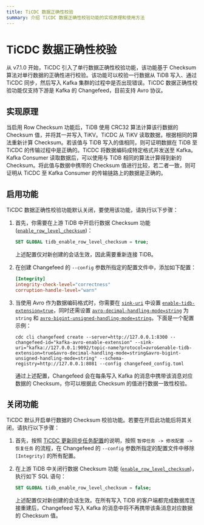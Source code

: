 ```yaml
---
title: TiCDC 数据正确性校验
summary: 介绍 TiCDC 数据正确性校验功能的实现原理和使用方法
---
```


# TiCDC 数据正确性校验

从 v7.1.0 开始，TiCDC 引入了单行数据正确性校验功能，该功能基于 Checksum 算法对单行数据的正确性进行校验。该功能可以校验一行数据从 TiDB 写入、通过 TiCDC 同步，然后写入 Kafka 集群的过程中是否出现错误。TiCDC 数据正确性校验功能仅支持下游是 Kafka 的 Changefeed，目前支持 Avro 协议。

## 实现原理

当启用 Row Checksum 功能后，TiDB 使用 CRC32 算法计算该行数据的 Checksum 值，并将其一并写入 TiKV。TiCDC 从 TiKV 读取数据，根据相同的算法重新计算 Checksum。若该值与 TiDB 写入的值相同，则可证明数据在 TiDB 至 TiCDC 的传输过程中是正确的。TiCDC 将数据编码成特定格式并发送至 Kafka。Kafka Consumer 读取数据后，可以使用与 TiDB 相同的算法计算得到新的 Checksum。将此值与数据中携带的 Checksum 值进行比较，若二者一致，则可证明从 TiCDC 至 Kafka Consumer 的传输链路上的数据是正确的。

## 启用功能

TiCDC 数据正确性校验功能默认关闭，要使用该功能，请执行以下步骤：

1. 首先，你需要在上游 TiDB 中开启行数据 Checksum 功能 ([`enable_row_level_checksum`](/system-variables.md#corruption-handle-level-从-v710-版本开始引入))：

    ```sql
    SET GLOBAL tidb_enable_row_level_checksum = true;
    ```

    上述配置仅对新创建的会话生效，因此需要重新连接 TiDB。

2. 在创建 Changefeed 的 `--config` 参数所指定的配置文件中，添加如下配置：

    ```toml
    [Integrity]
    integrity-check-level="correctness"
    corruption-handle-level="warn"
    ```

3. 当使用 Avro 作为数据编码格式时，你需要在 [`sink-uri`](/ticdc/ticdc-sink-to-kafka.md#sink-uri-配置-kafka) 中设置 [`enable-tidb-extension=true`](/ticdc/ticdc-sink-to-kafka.md#sink-uri-配置-kafka)，同时还需设置 [`avro-decimal-handling-mode=string`](/ticdc/ticdc-sink-to-kafka.md#sink-uri-配置-kafka) 为 `string` 和 [`avro-bigint-unsigned-handling-mode=string`](/ticdc/ticdc-sink-to-kafka.md#sink-uri-配置-kafka)。下面是一个配置示例：

    ```shell
    cdc cli changefeed create --server=http://127.0.0.1:8300 --changefeed-id="kafka-avro-enable-extension" --sink-uri="kafka://127.0.0.1:9092/topic-name?protocol=avro&enable-tidb-extension=true&avro-decimal-handling-mode=string&avro-bigint-unsigned-handling-mode=string" --schema-registry=http://127.0.0.1:8081 --config changefeed_config.toml
    ```

    通过上述配置，Changefeed 会在每条写入 Kafka 的消息中携带该消息对应数据的 Checksum，你可以根据此 Checksum 的值进行数据一致性校验。

## 关闭功能

TiCDC 默认开启单行数据的 Checksum 校验功能。若要在开启此功能后将其关闭，请执行以下步骤：

1. 首先，按照 [TiCDC 更新同步任务配置](/ticdc/ticdc-manage-changefeed.md#更新同步任务配置)的说明，按照 `暂停任务 -> 修改配置 -> 恢复任务` 的流程，在 Changefeed 的 `--config` 参数所指定的配置文件中移除 `[Integrity]` 的所有配置。

2. 在上游 TiDB 中关闭行数据 Checksum 功能 ([`enable_row_level_checksum`](/system-variables.md#corruption-handle-level-从-v710-版本开始引入))，执行如下 SQL 语句：

    ```sql
    SET GLOBAL tidb_enable_row_level_checksum = false;
    ```

    上述配置仅对新创建的会话生效。在所有写入 TiDB 的客户端都完成数据库连接重建后，Changefeed 写入 Kafka 的消息中将不再携带该条消息对应数据的 Checksum 值。
